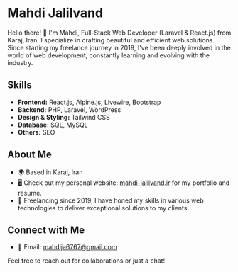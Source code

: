 # Mahdi Jalilvand

Hello there! 👋 I'm Mahdi, Full-Stack Web Developer (Laravel & React.js) from Karaj, Iran. I specialize in crafting beautiful and efficient web solutions. Since starting my freelance journey in 2019, I've been deeply involved in the world of web development, constantly learning and evolving with the industry.

## Skills
- **Frontend:** React.js, Alpine.js, Livewire, Bootstrap
- **Backend:** PHP, Laravel, WordPress
- **Design & Styling:** Tailwind CSS
- **Database:** SQL, MySQL
- **Others:** SEO

## About Me
- 🌍 Based in Karaj, Iran
- 🖥️ Check out my personal website: [mahdi-jalilvand.ir](http://mahdi-jalilvand.ir) for my portfolio and resume.
- 💼 Freelancing since 2019, I have honed my skills in various web technologies to deliver exceptional solutions to my clients.

## Connect with Me
- 📧 Email: [mahdija6767@gmail.com](mailto:mahdija6767@gmail.com)

Feel free to reach out for collaborations or just a chat!
